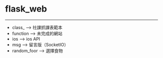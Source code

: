 # flask_web
-----------------
+ class_      -->   社課抓課表範本
+ function    -->   未完成的網站
+ ios         -->   ios API
+ msg         -->   留言版（SocketIO）
+ random_foor -->   選擇食物
